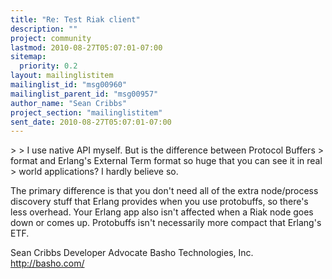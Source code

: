 ```yaml
---
title: "Re: Test Riak client"
description: ""
project: community
lastmod: 2010-08-27T05:07:01-07:00
sitemap:
  priority: 0.2
layout: mailinglistitem
mailinglist_id: "msg00960"
mailinglist_parent_id: "msg00957"
author_name: "Sean Cribbs"
project_section: "mailinglistitem"
sent_date: 2010-08-27T05:07:01-07:00
---
```


&gt; 
&gt; I use native API myself. But is the difference between Protocol Buffers 
&gt; format and Erlang's External Term format so huge that you can see it in real 
&gt; world applications? I hardly believe so.

The primary difference is that you don't need all of the extra node/process 
discovery stuff that Erlang provides when you use protobuffs, so there's less 
overhead. Your Erlang app also isn't affected when a Riak node goes down or 
comes up. Protobuffs isn't necessarily more compact that Erlang's ETF.

Sean Cribbs 
Developer Advocate
Basho Technologies, Inc.
http://basho.com/

